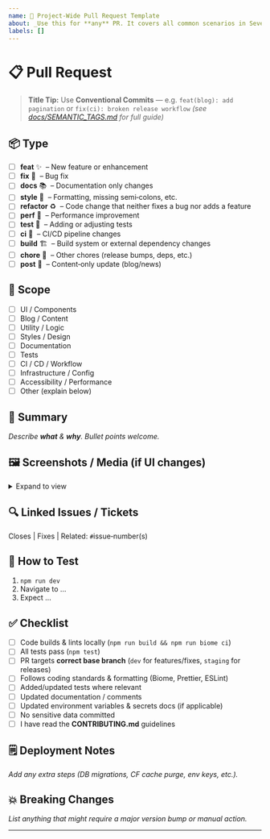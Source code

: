 ```yaml
---
name: 📝 Project‑Wide Pull Request Template
about: _Use this for **any** PR. It covers all common scenarios in Seventh‑Heaven._
labels: []
---
```


# 📋 Pull Request

> **Title Tip:** Use **Conventional Commits** — e.g. `feat(blog): add pagination` or `fix(ci): broken release workflow` _(see [docs/SEMANTIC_TAGS.md](docs/SEMANTIC_TAGS.md) for full guide)_


## 📦 Type
- [ ] **feat** ✨  &nbsp;–&nbsp;New feature or enhancement
- [ ] **fix** 🐛  &nbsp;–&nbsp;Bug fix
- [ ] **docs** 📚  &nbsp;–&nbsp;Documentation only changes
- [ ] **style** 🎨  &nbsp;–&nbsp;Formatting, missing semi‑colons, etc.
- [ ] **refactor** ♻️  &nbsp;–&nbsp;Code change that neither fixes a bug nor adds a feature
- [ ] **perf** 🚀  &nbsp;–&nbsp;Performance improvement
- [ ] **test** 🧪  &nbsp;–&nbsp;Adding or adjusting tests
- [ ] **ci** 🤖  &nbsp;–&nbsp;CI/CD pipeline changes
- [ ] **build** 🏗️  &nbsp;–&nbsp;Build system or external dependency changes
- [ ] **chore** 🧹  &nbsp;–&nbsp;Other chores (release bumps, deps, etc.)
- [ ] **post** 📰  &nbsp;–&nbsp;Content‑only update (blog/news)

## 📁 Scope
- [ ] UI / Components
- [ ] Blog / Content
- [ ] Utility / Logic
- [ ] Styles / Design
- [ ] Documentation
- [ ] Tests
- [ ] CI / CD / Workflow
- [ ] Infrastructure / Config
- [ ] Accessibility / Performance
- [ ] Other (explain below)

## 🧾 Summary
_Describe **what** & **why**. Bullet points welcome._

## 🖼️ Screenshots / Media (if UI changes)
<details>
<summary>Expand to view</summary>

| Before | After |
| ------ | ----- |
|        |       |

</details>

## 🔍 Linked Issues / Tickets
Closes | Fixes | Related: `#`issue‑number(s)

## 🧪 How to Test
1. `npm run dev`
2. Navigate to …
3. Expect …

## ✅ Checklist
- [ ] Code builds & lints locally (`npm run build && npm run biome ci`)
- [ ] All tests pass (`npm test`)
- [ ] PR targets **correct base branch** (`dev` for features/fixes, `staging` for releases)
- [ ] Follows coding standards & formatting (Biome, Prettier, ESLint)
- [ ] Added/updated tests where relevant
- [ ] Updated documentation / comments
- [ ] Updated environment variables & secrets docs (if applicable)
- [ ] No sensitive data committed
- [ ] I have read the **CONTRIBUTING.md** guidelines

## 🗒️ Deployment Notes
_Add any extra steps (DB migrations, CF cache purge, env keys, etc.)._

## 💥 Breaking Changes
_List anything that might require a major version bump or manual action._

---
<!-- Thank you for contributing to Seventh‑Heaven! 💖 -->

